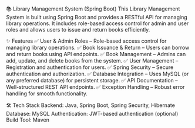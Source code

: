 📚 Library Management System (Spring Boot)
This Library Management System is built using Spring Boot and provides a RESTful API for managing library operations. It includes role-based access control for admin and user roles and allows users to issue and return books efficiently.

✨ Features
✅ User & Admin Roles – Role-based access control for managing library operations.
✅ Book Issuance & Return – Users can borrow and return books using API endpoints.
✅ Book Management – Admins can add, update, and delete books from the system.
✅ User Management – Registration and authentication for users.
✅ Spring Security – Secure authentication and authorization.
✅ Database Integration – Uses MySQL (or any preferred database) for persistent storage.
✅ API Documentation – Well-structured REST API endpoints.
✅ Exception Handling – Robust error handling for smooth functionality.

🛠️ Tech Stack
Backend: Java, Spring Boot, Spring Security, Hibernate
Database: MySQL
Authentication: JWT-based authentication (optional)
Build Tool: Maven
